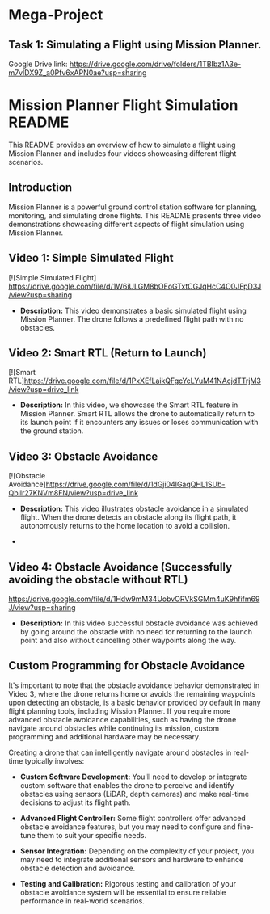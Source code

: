 # Mega-Project
## Task 1: Simulating a Flight using Mission Planner.
Google Drive link: https://drive.google.com/drive/folders/1TBIbz1A3e-m7vlDX9Z_a0Pfv6xAPN0ae?usp=sharing

# Mission Planner Flight Simulation README

This README provides an overview of how to simulate a flight using Mission Planner and includes four videos showcasing different flight scenarios.



## Introduction

Mission Planner is a powerful ground control station software for planning, monitoring, and simulating drone flights. This README presents three video demonstrations showcasing different aspects of flight simulation using Mission Planner.

## Video 1: Simple Simulated Flight

[![Simple Simulated Flight] https://drive.google.com/file/d/1W6iULGM8bOEoGTxtCGJqHcC4O0JFpD3J/view?usp=sharing
- **Description:** This video demonstrates a basic simulated flight using Mission Planner. The drone follows a predefined flight path with no obstacles.

## Video 2: Smart RTL (Return to Launch)

[![Smart RTL]https://drive.google.com/file/d/1PxXEfLaikQFgcYcLYuM41NAcjdTTrjM3/view?usp=drive_link
- **Description:** In this video, we showcase the Smart RTL feature in Mission Planner. Smart RTL allows the drone to automatically return to its launch point if it encounters any issues or loses communication with the ground station.

## Video 3: Obstacle Avoidance

[![Obstacle Avoidance]https://drive.google.com/file/d/1dGji04lGaqQHL1SUb-QbIlr27KNVm8FN/view?usp=drive_link
- **Description:** This video illustrates obstacle avoidance in a simulated flight. When the drone detects an obstacle along its flight path, it autonomously returns to the home location to avoid a collision.

- 
## Video 4: Obstacle Avoidance (Successfully avoiding the obstacle without RTL)
https://drive.google.com/file/d/1Hdw9mM34UobvORVkSGMm4uK9hfifm69J/view?usp=sharing
- **Description:** In this video successful obstacle avoidance was achieved by going around the obstacle with no need for returning to the launch point and also without cancelling other waypoints along the way.


## Custom Programming for Obstacle Avoidance

It's important to note that the obstacle avoidance behavior demonstrated in Video 3, where the drone returns home or avoids the remaining waypoints upon detecting an obstacle, is a basic behavior provided by default in many flight planning tools, including Mission Planner. If you require more advanced obstacle avoidance capabilities, such as having the drone navigate around obstacles while continuing its mission, custom programming and additional hardware may be necessary.

Creating a drone that can intelligently navigate around obstacles in real-time typically involves:

- **Custom Software Development:** You'll need to develop or integrate custom software that enables the drone to perceive and identify obstacles using sensors (LiDAR, depth cameras) and make real-time decisions to adjust its flight path.

- **Advanced Flight Controller:** Some flight controllers offer advanced obstacle avoidance features, but you may need to configure and fine-tune them to suit your specific needs.

- **Sensor Integration:** Depending on the complexity of your project, you may need to integrate additional sensors and hardware to enhance obstacle detection and avoidance.

- **Testing and Calibration:** Rigorous testing and calibration of your obstacle avoidance system will be essential to ensure reliable performance in real-world scenarios.



